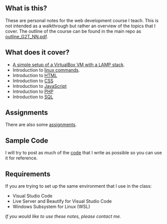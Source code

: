 ## What is this?
These are personal notes for the web development course I teach.
This is not intended as a walkthrough but rather an overview of the topics that I cover. The outline of the course can be found in the main repo as [outline_G2T_NN.pdf](https://github.com/Nathan-Nesbitt/G2T/blob/master/Outline_G2T_NN.pdf).

## What does it cover? 
- [A simple setup of a VirtualBox VM with a LAMP stack](https://nathan-nesbitt.github.io/G2T/Notes/01%20Setup_G2T_NN.html).  
- Introduction to [linux commands](https://nathan-nesbitt.github.io/G2T/Notes/02%20Commands_G2T_NN.html).
- Introduction to [HTML](https://nathan-nesbitt.github.io/G2T/Notes/03%20HTML_G2T_NN.html)
- Introduction to [CSS](https://nathan-nesbitt.github.io/G2T/Notes/04%20CSS_G2T_NN.html)
- Introduction to [JavaScript](https://nathan-nesbitt.github.io/G2T/Notes/05%20JavaScript_G2T_NN.html)
- Introduction to [PHP](https://nathan-nesbitt.github.io/G2T/Notes/06%20PHP_G2T_NN.html)
- Introduction to [SQL](https://nathan-nesbitt.github.io/G2T/Notes/07%20SQL_G2T_NN.html)

## Assignments
There are also some [assignments](https://github.com/Nathan-Nesbitt/G2T/tree/master/Assignments).

## Sample Code
I will try to post as much of the [code](https://github.com/Nathan-Nesbitt/G2T/tree/master/Code) that I write as possible so you can use it for reference.

## Requirements
If you are trying to set up the same environment that
I use in the class:

- Visual Studio Code
- Live Server and Beautify for Visual Studio Code
- Windows Subsystem for Linux (WSL)

*If you would like to use these notes, please contact me.* 
